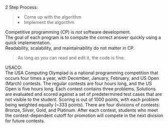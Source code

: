 2 Step Process:
> <li>Come up with the algorithm<br></li>
> <li>Implement the algorithm</li>

Competitive programming (CP) is *not* software development.<br>
The goal of each program is to compute the correct answer quickly using a quick implementation.<br>
Readability, scalability, and maintainability do not matter in CP.
> As long as you can read and edit it, the code is fine.

USACO:<br>
The USA Computing Olympiad is a national programming competition that occurs four times a year, with December, January, February, and US Open (March) contests. The regular contests are four hours long, and the US Open is five hours long. Each contest contains three problems. Solutions are evaluated and scored against a set of predetermined test cases that are not visible to the student. Scoring is out of 1000 points, with each problem being weighted equally (~333 points). There are four divisions of contests: Bronze, Silver, Gold, and Platinum. After each contest, students who meet the contest-dependent cutoff for promotion will compete in the next division for future contests.
